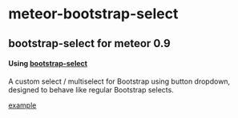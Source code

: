 meteor-bootstrap-select
=======================
## bootstrap-select for meteor 0.9 

#### Using [bootstrap-select](https://github.com/silviomoreto/bootstrap-select)


A custom select / multiselect for Bootstrap using button dropdown, designed to behave like regular Bootstrap selects.



[example](https://github.com/maabed/Meteor-Chain-Selectlist)
